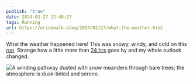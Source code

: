 ```yaml
---
publish: "true"
date: 2024-02-27 22:48:27
tags: Running
url: https://ericmwalk.blog/2024/02/27/what-the-weather.html
---
```


What the weather happened here! This was snowy, windy, and cold on this [run](https://strava.com/activities/10851611104). Strange how a little more than [24 hrs](https://ericmwalk.blog/2024/02/26/start-of-the.html) goes by and my whole outlook changed.

![A winding pathway dusted with snow meanders through bare trees; the atmosphere is dusk-tinted and serene.](https://ericmwalk.blog/uploads/2024/img-8038.jpeg)
